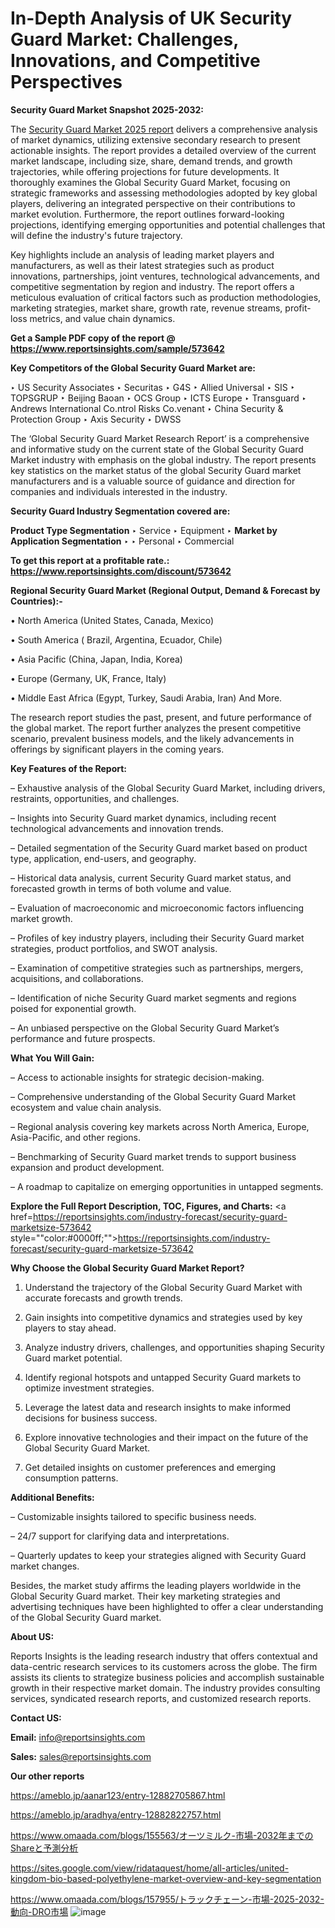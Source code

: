 # In-Depth Analysis of UK Security Guard Market: Challenges, Innovations, and Competitive Perspectives

<strong>Security Guard Market Snapshot 2025-2032:</strong>

The <a href=https://www.reportsinsights.com/sample/573642>Security Guard Market 2025 report</a> delivers a comprehensive analysis of market dynamics, utilizing extensive secondary research to present actionable insights. The report provides a detailed overview of the current market landscape, including size, share, demand trends, and growth trajectories, while offering projections for future developments. It thoroughly examines the Global Security Guard Market, focusing on strategic frameworks and assessing methodologies adopted by key global players, delivering an integrated perspective on their contributions to market evolution. Furthermore, the report outlines forward-looking projections, identifying emerging opportunities and potential challenges that will define the industry's future trajectory.

Key highlights include an analysis of leading market players and manufacturers, as well as their latest strategies such as product innovations, partnerships, joint ventures, technological advancements, and competitive segmentation by region and industry. The report offers a meticulous evaluation of critical factors such as production methodologies, marketing strategies, market share, growth rate, revenue streams, profit-loss metrics, and value chain dynamics.

<strong>Get a Sample PDF copy of the report @ <a href=https://www.reportsinsights.com/sample/573642 style=color:#0000ff;>https://www.reportsinsights.com/sample/573642</a></strong>

<strong>Key Competitors of the Global Security Guard Market are:</strong>

‣ US Security Associates
‣ Securitas
‣ G4S
‣ Allied Universal
‣ SIS
‣ TOPSGRUP
‣ Beijing Baoan
‣ OCS Group
‣ ICTS Europe
‣ Transguard
‣ Andrews International Co.ntrol Risks Co.venant
‣ China Security & Protection Group
‣ Axis Security
‣ DWSS

The ‘Global Security Guard Market Research Report’ is a comprehensive and informative study on the current state of the Global Security Guard Market industry with emphasis on the global industry. The report presents key statistics on the market status of the global Security Guard market manufacturers and is a valuable source of guidance and direction for companies and individuals interested in the industry.

<strong>Security Guard Industry Segmentation covered are:</strong>

<strong>Product Type Segmentation</strong>
‣
Service
‣ Equipment
‣ 
<strong>Market by Application Segmentation</strong>
‣
‣  Personal
‣ Commercial

<strong>To get this report at a profitable rate.: <a href=https://www.reportsinsights.com/discount/573642 style=color:#0000ff;>https://www.reportsinsights.com/discount/573642</a></strong>

<strong>Regional Security Guard Market (Regional Output, Demand &amp; Forecast by Countries):-</strong>

• North America (United States, Canada, Mexico)

• South America ( Brazil, Argentina, Ecuador, Chile)

• Asia Pacific (China, Japan, India, Korea)

• Europe (Germany, UK, France, Italy)

• Middle East Africa (Egypt, Turkey, Saudi Arabia, Iran) And More.

The research report studies the past, present, and future performance of the global market. The report further analyzes the present competitive scenario, prevalent business models, and the likely advancements in offerings by significant players in the coming years.

<strong>Key Features of the Report:</strong>

– Exhaustive analysis of the Global Security Guard Market, including drivers, restraints, opportunities, and challenges.

– Insights into Security Guard market dynamics, including recent technological advancements and innovation trends.

– Detailed segmentation of the Security Guard market based on product type, application, end-users, and geography.

– Historical data analysis, current Security Guard market status, and forecasted growth in terms of both volume and value.

– Evaluation of macroeconomic and microeconomic factors influencing market growth.

– Profiles of key industry players, including their Security Guard market strategies, product portfolios, and SWOT analysis.

– Examination of competitive strategies such as partnerships, mergers, acquisitions, and collaborations.

– Identification of niche Security Guard market segments and regions poised for exponential growth.

– An unbiased perspective on the Global Security Guard Market’s performance and future prospects.

<strong>What You Will Gain:</strong>

– Access to actionable insights for strategic decision-making.

– Comprehensive understanding of the Global Security Guard Market ecosystem and value chain analysis.

– Regional analysis covering key markets across North America, Europe, Asia-Pacific, and other regions.

– Benchmarking of Security Guard market trends to support business expansion and product development.

– A roadmap to capitalize on emerging opportunities in untapped segments.

<strong>Explore the Full Report Description, TOC, Figures, and Charts:</strong>
<a href=https://reportsinsights.com/industry-forecast/security-guard-marketsize-573642 style=""color:#0000ff;"">https://reportsinsights.com/industry-forecast/security-guard-marketsize-573642</a>

<strong>Why Choose the Global Security Guard Market Report?</strong>

1. Understand the trajectory of the Global Security Guard Market with accurate forecasts and growth trends.

2. Gain insights into competitive dynamics and strategies used by key players to stay ahead.

3. Analyze industry drivers, challenges, and opportunities shaping Security Guard market potential.

4. Identify regional hotspots and untapped Security Guard markets to optimize investment strategies.

5. Leverage the latest data and research insights to make informed decisions for business success.

6. Explore innovative technologies and their impact on the future of the Global Security Guard Market.

7. Get detailed insights on customer preferences and emerging consumption patterns.

<strong>Additional Benefits:</strong>

– Customizable insights tailored to specific business needs.

– 24/7 support for clarifying data and interpretations.

– Quarterly updates to keep your strategies aligned with Security Guard market changes.

Besides, the market study affirms the leading players worldwide in the Global Security Guard market. Their key marketing strategies and advertising techniques have been highlighted to offer a clear understanding of the Global Security Guard market.

<strong><strong>About US</strong>:</strong>

Reports Insights is the leading research industry that offers contextual and data-centric research services to its customers across the globe. The firm assists its clients to strategize business policies and accomplish sustainable growth in their respective market domain. The industry provides consulting services, syndicated research reports, and customized research reports.

<strong>Contact US:</strong>

<p class=><b>Email:</b> <a href=mailto:info@reportsinsights.com>info@reportsinsights.com</a></p>
<p class=><b>Sales:</b> <a href=mailto:sales@reportsinsights.com>sales@reportsinsights.com</a></p>

<strong>Our other reports</strong>

<a href=https://ameblo.jp/aanar123/entry-12882705867.html>https://ameblo.jp/aanar123/entry-12882705867.html</a>

<a href=https://ameblo.jp/aradhya/entry-12882822757.html>https://ameblo.jp/aradhya/entry-12882822757.html</a>

<a href=https://www.omaada.com/blogs/155563/オーツミルク-市場-2032年までのShareと予測分析>https://www.omaada.com/blogs/155563/オーツミルク-市場-2032年までのShareと予測分析</a>

<a href=https://sites.google.com/view/ridataquest/home/all-articles/united-kingdom-bio-based-polyethylene-market-overview-and-key-segmentation>https://sites.google.com/view/ridataquest/home/all-articles/united-kingdom-bio-based-polyethylene-market-overview-and-key-segmentation</a>

<a href=https://www.omaada.com/blogs/157955/トラックチェーン-市場-2025-2032-動向-DRO市場>https://www.omaada.com/blogs/157955/トラックチェーン-市場-2025-2032-動向-DRO市場</a>
![image](https://github.com/user-attachments/assets/c004b09c-849d-4054-b1b1-60d9409e784c)
